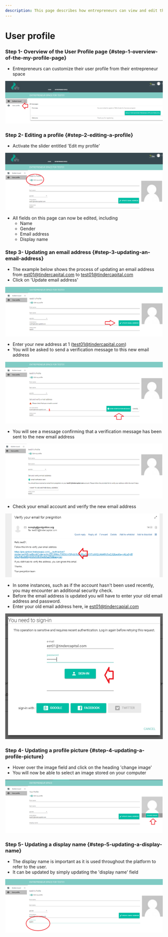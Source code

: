 ```yaml
---
description: This page describes how entrepreneurs can view and edit their user profile.
---
```


# User profile

### Step 1- Overview of the User Profile page {#step-1-overview-of-the-my-profile-page}

* Entrepreneurs can customize their user profile from their entrepreneur space

![](../../.gitbook/assets/image%20%2822%29.png)

### Step 2- Editing a profile {#step-2-editing-a-profile}

* Activate the slider entitled 'Edit my profile'

![](../../.gitbook/assets/image%20%2886%29.png)

* All fields on this page can now be edited, including
  * Name
  * Gender
  * Email address
  * Display name

### Step 3- Updating an email address {#step-3-updating-an-email-address}

* The example below shows the process of updating an email address from est01@tindercapital.com to test01@tindercapital.com
* Click on 'Update email address'

![](../../.gitbook/assets/image%20%2830%29.png)



* Enter your new address at 1 \(test01@tindercapital.com\)
* You will be asked to send a verification message to this new email address

![](../../.gitbook/assets/image%20%2853%29.png)

* You will see a message confirming that a verification message has been sent to the new email address

![](../../.gitbook/assets/image%20%2813%29.png)

* Check your email account and verify the new email address

![](../../.gitbook/assets/image%20%2818%29.png)



* In some instances, such as if the account hasn't been used recently, you may encounter an additional security check.
* Before the email address is updated you will have to enter your old email address and password.
* Enter your old email address here, ie est01@tindercapial.com

![](../../.gitbook/assets/image%20%2863%29.png)

### Step 4- Updating a profile picture {#step-4-updating-a-profile-picture}

* Hover over the image field and click on the heading 'change image'
* You will now be able to select an image stored on your computer

![](../../.gitbook/assets/image%20%2820%29.png)

### Step 5- Updating a display name {#step-5-updating-a-display-name}

* The display name is important as it is used throughout the platform to refer to the user.
* It can be updated by simply updating the 'display name' field

![](../../.gitbook/assets/image%20%284%29.png)



